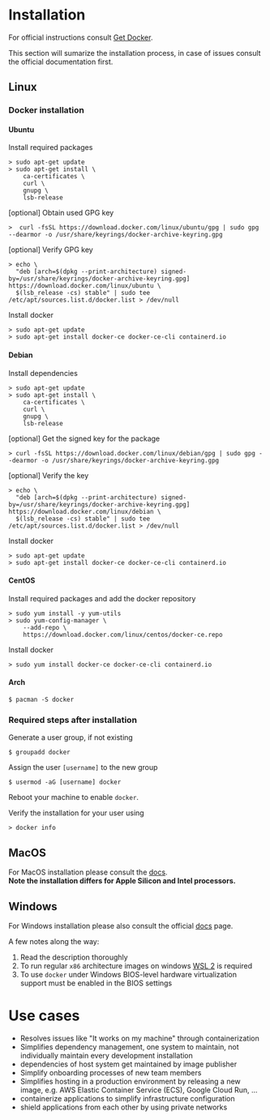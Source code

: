 # Installation
For official instructions consult [Get Docker](https://docs.docker.com/get-docker/).

This section will sumarize the installation process, in case of issues consult the official documentation first.

## Linux
### Docker installation
#### Ubuntu

Install required packages
```shell
> sudo apt-get update
> sudo apt-get install \
    ca-certificates \
    curl \
    gnupg \
    lsb-release
```

[optional] Obtain used GPG key
```shell
>  curl -fsSL https://download.docker.com/linux/ubuntu/gpg | sudo gpg --dearmor -o /usr/share/keyrings/docker-archive-keyring.gpg
```
[optional] Verify GPG key
```shell
> echo \
  "deb [arch=$(dpkg --print-architecture) signed-by=/usr/share/keyrings/docker-archive-keyring.gpg] https://download.docker.com/linux/ubuntu \
  $(lsb_release -cs) stable" | sudo tee /etc/apt/sources.list.d/docker.list > /dev/null
```
Install docker
```shell
> sudo apt-get update
> sudo apt-get install docker-ce docker-ce-cli containerd.io
```

#### Debian
Install dependencies
```shell
> sudo apt-get update
> sudo apt-get install \
    ca-certificates \
    curl \
    gnupg \
    lsb-release
```
[optional] Get the signed key for the package
```shell
> curl -fsSL https://download.docker.com/linux/debian/gpg | sudo gpg --dearmor -o /usr/share/keyrings/docker-archive-keyring.gpg
```
[optional] Verify the key
```shell
> echo \
  "deb [arch=$(dpkg --print-architecture) signed-by=/usr/share/keyrings/docker-archive-keyring.gpg] https://download.docker.com/linux/debian \
  $(lsb_release -cs) stable" | sudo tee /etc/apt/sources.list.d/docker.list > /dev/null
```
Install docker
```shell
> sudo apt-get update
> sudo apt-get install docker-ce docker-ce-cli containerd.io
```

#### CentOS

Install required packages and add the docker repository
```shell
> sudo yum install -y yum-utils
> sudo yum-config-manager \
    --add-repo \
    https://download.docker.com/linux/centos/docker-ce.repo
```
Install docker
```shell
> sudo yum install docker-ce docker-ce-cli containerd.io
```

#### Arch

```shell
$ pacman -S docker
```

### Required steps after installation
Generate a user group, if not existing
```shell
$ groupadd docker
```
Assign the user `[username]` to the new group
```shell
$ usermod -aG [username] docker
```

Reboot your machine to enable `docker`.


Verify the installation for your user using
```shell
> docker info
```

## MacOS
For MacOS installation please consult the [docs](https://docs.docker.com/desktop/mac/install/).  
**Note the installation differs for Apple Silicon and Intel processors.**

## Windows
For Windows installation please also consult the official [docs](https://docs.docker.com/desktop/windows/install/) page.

A few notes along the way:
1. Read the description thoroughly
2. To run regular `x86` architecture images on windows [WSL 2](https://docs.microsoft.com/en-us/windows/wsl/install) is required  
3. To use `docker` under Windows BIOS-level hardware virtualization support must be enabled in the BIOS settings


# Use cases
- Resolves issues like "It works on my machine" through containerization
- Simplifies dependency management, one system to maintain, not individually maintain every development installation
- dependencies of host system get maintained by image publisher
- Simplify onboarding processes of new team members
- Simplifies hosting in a production environment by releasing a new image, e.g. AWS Elastic Container Service (ECS), Google Cloud Run, ...
- containerize applications to simplify infrastructure configuration
- shield applications from each other by using private networks